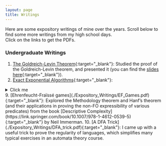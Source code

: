 ```yaml
---
layout: page
title: Writings
---
```


Here are some expository writings of mine over the years. Scroll below to find some more writings from my high school days.<br>
Click on the links to get the PDFs.

### Undergraduate Writings

1. [The Goldreich-Levin Theorem](./Expository_Writings/Goldreich_Levin.pdf){:target="_blank"}: Studied the proof of the Goldreich-Levin theorem, and presented it (you can find the [slides here](./Expository_Writings/GL_Slides.pdf){:target="_blank"}).
8. [Exact Exponential Algorithms](./Expository_Writings/BTP_thesis.pdf){:target="_blank"}: 
<details>
  <summary>Click me</summary>
  
  ### Heading
  1. Foo
  2. Bar
     * Baz
     * Qux

  ### Some Javascript
  ```js
  function logSomething(something) {
    console.log('Something', something);
  }
  ```
</details>
9. [Ehrenfeucht-Fraïssé games](./Expository_Writings/EF_Games.pdf){:target="_blank"}: Explored the Methodology theorem and Hanf’s theorem (and their applications in proving the non-FO expressibility of various predicates) from the book [Descriptive Complexity](https://link.springer.com/book/10.1007/978-1-4612-0539-5){:target="_blank"} by Neil Immerman.
10. [A DFA Trick](./Expository_Writings/DFA_trick.pdf){:target="_blank"}: I came up with a useful trick to prove the regularity of languages, which simplifies many typical exercises in an automata theory course.
